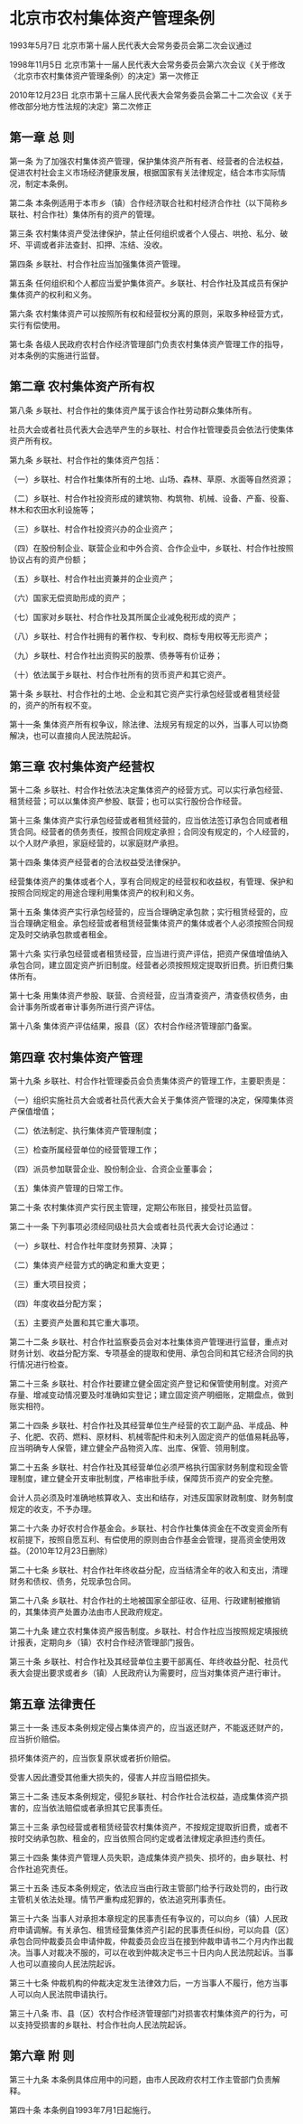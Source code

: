 # 北京市农村集体资产管理条例

1993年5月7日 北京市第十届人民代表大会常务委员会第二次会议通过

1998年11月5日 北京市第十一届人民代表大会常务委员会第六次会议《关于修改〈北京市农村集体资产管理条例〉的决定》第一次修正

2010年12月23日 北京市第十三届人民代表大会常务委员会第二十二次会议《关于修改部分地方性法规的决定》第二次修正



## 第一章  总  则

第一条 为了加强农村集体资产管理，保护集体资产所有者、经营者的合法权益，促进农村社会主义市场经济健康发展，根据国家有关法律规定，结合本市实际情况，制定本条例。

第二条 本条例适用于本市乡（镇）合作经济联合社和村经济合作社（以下简称乡联社、村合作社）集体所有的资产的管理。

第三条 农村集体资产受法律保护，禁止任何组织或者个人侵占、哄抢、私分、破坏、平调或者非法查封、扣押、冻结、没收。

第四条 乡联社、村合作社应当加强集体资产管理。

第五条 任何组织和个人都应当爱护集体资产。乡联社、村合作社及其成员有保护集体资产的权利和义务。

第六条 农村集体资产可以按照所有权和经营权分离的原则，采取多种经营方式，实行有偿使用。

第七条 各级人民政府农村合作经济管理部门负责农村集体资产管理工作的指导，对本条例的实施进行监督。

## 第二章  农村集体资产所有权

第八条 乡联社、村合作社的集体资产属于该合作社劳动群众集体所有。

社员大会或者社员代表大会选举产生的乡联社、村合作社管理委员会依法行使集体资产所有权。

第九条 乡联社、村合作社的集体资产包括：

（一）乡联社、村合作社集体所有的土地、山场、森林、草原、水面等自然资源；

（二）乡联社、村合作社投资形成的建筑物、构筑物、机械、设备、产畜、役畜、林木和农田水利设施等；

（三）乡联社、村合作社投资兴办的企业资产；

（四）在股份制企业、联营企业和中外合资、合作企业中，乡联社、村合作社按照协议占有的资产份额；

（五）乡联社、村合作社出资兼并的企业资产；

（六）国家无偿资助形成的资产；

（七）国家对乡联社、村合作社及其所属企业减免税形成的资产；

（八）乡联社、村合作社拥有的著作权、专利权、商标专用权等无形资产；

（九）乡联杜、村合作社出资购买的股票、债券等有价证券；

（十）依法属于乡联社、村合作社所有的货币资产和其它资产。

第十条 乡联社、村合作社的土地、企业和其它资产实行承包经营或者租赁经营的，资产的所有权不变。

第十一条 集体资产所有权争议，除法律、法规另有规定的以外，当事人可以协商解决，也可以直接向人民法院起诉。

## 第三章  农村集体资产经营权

第十二条 乡联社、村合作社依法决定集体资产的经营方式。可以实行承包经营、租赁经营；可以以集体资产参股、联营；也可以实行股份合作经营。

第十三条 集体资产实行承包经营或者租赁经营的，应当依法签订承包合同或者租赁合同。经营者的债务责任，按照合同规定承担；合同没有规定的，个人经营的，以个人财产承担，家庭经营的，以家庭财产承担。

第十四条 集体资产经营者的合法权益受法律保护。

经营集体资产的集体或者个人，享有合同规定的经营权和收益权，有管理、保护和按照合同规定的用途合理利用集体资产的权利和义务。

第十五条 集体资产实行承包经营的，应当合理确定承包款；实行租赁经营的，应当合理确定租金。承包经营或者租赁经营集体资产的集体或者个人必须按照合同规定及时交纳承包款或者租金。

第十六条 实行承包经营或者租赁经营，应当进行资产评估，把资产保值增值纳入承包合同，建立固定资产折旧制度。经营者必须按照规定提取折旧费。折旧费归集体所有。

第十七条 用集体资产参股、联营、合资经营，应当清查资产，清查债权债务，由会计事务所或者审计事务所进行资产评估。

第十八条 集体资产评估结果，报县（区）农村合作经济管理部门备案。

## 第四章  农村集体资产管理

第十九条 乡联社、村合作社管理委员会负责集体资产的管理工作，主要职责是：

（一）组织实施社员大会或者社员代表大会关于集体资产管理的决定，保障集体资产保值增值；

（二）依法制定、执行集体资产管理制度；

（三）检查所属经营单位的经营管理工作；

（四）派员参加联营企业、股份制企业、合资企业董事会；

（五）集体资产管理的日常工作。

第二十条 农村集体资产实行民主管理，定期公布账目，接受社员监督。

第二十一条 下列事项必须经同级社员大会或者社员代表大会讨论通过：

（一）乡联杜、村合作社年度财务预算、决算；

（二）集体资产经营方式的确定和重大变更；

（三）重大项目投资；

（四）年度收益分配方案；

（五）主要资产处置和其它重大事项。

第二十二条 乡联社、村合作社监察委员会对本社集体资产管理进行监督，重点对财务计划、收益分配方案、专项基金的提取和使用、承包合同和其它经济合同的执行情况进行检查。

第二十三条 乡联社、村合作社要建立健全固定资产登记和保管使用制度。对资产存量、增减变动情况要及时准确如实登记；建立固定资产明细账，定期盘点，做到账实相符。

第二十四条 乡联社、村合作社及其经营单位生产经营的农工副产品、半成品、种子、化肥、农药、燃料、原材料、机械零配件和未列入固定资产的低值易耗品等，应当明确专人保管，建立健全产品物资入库、出库、保管、领用制度。

第二十五条 乡联社、村合作社及其经营单位必须严格执行国家财务制度和现金管理制度，建立健全开支审批制度，严格审批手续，保障货币资产的安全完整。

会计人员必须及时准确地核算收入、支出和结存，对违反国家财政制度、财务制度规定的收支，不予办理。

第二十六条 办好农村合作基金会。乡联社、村合作社集体资金在不改变资金所有权前提下，按照自愿互利、有偿使用的原则由合作基金会管理，提高资金使用效益。（2010年12月23日删除）

第二十七条 乡联社、村合作社年终收益分配，应当结清全年的收入和支出，清理财务和债权、债务，兑现承包合同。

第二十八条 乡联社、村合作社的土地被国家全部征收、征用、行政建制被撤销的，其集体资产处置办法由市人民政府规定。

第二十九条 建立农村集体资产报告制度。乡联社、村合作社应当按照规定填报统计报表，定期向乡（镇）农村合作经济管理部门报告。

第三十条 乡联社、村合作社及其经营单位主要干部离任、年终收益分配、社员代表大会提出要求或者乡（镇）人民政府认为需要时，应当对集体资产进行审计。

## 第五章  法律责任

第三十一条 违反本条例规定侵占集体资产的，应当返还财产，不能返还财产的，应当折价赔偿。

损坏集体资产的，应当恢复原状或者折价赔偿。

受害人因此遭受其他重大损失的，侵害人并应当赔偿损失。

第三十二条 违反本条例规定，侵犯乡联社、村合作社合法权益，造成集体资产损害的，应当依法赔偿或者承担其它民事责任。

第三十三条 承包经营或者租赁经营农村集体资产，不按规定提取折旧费，或者不按时交纳承包款、租金的，应当依照合同约定或者法律规定承担违约责任。

第三十四条 集体资产管理人员失职，造成集体资产损失、损坏的，由乡联社、村合作社追究责任。

第三十五条 违反本条例规定，依法应当由行政主管部门给予行政处罚的，由行政主管机关依法处理。情节严重构成犯罪的，依法追究刑事责任。

第三十六条 当事人对承担本章规定的民事责任有争议的，可以向乡（镇）人民政府申请调解。有关承包、租赁经营集体资产引起的民事责任纠纷，可以向县（区）承包合同仲裁委员会申请仲裁，仲裁委员会应当在接到仲裁申请书二个月内作出裁决。当事人对裁决不服的，可以在收到仲裁决定书三十日内向人民法院起诉。当事人也可以直接向人民法院起诉。

第三十七条 仲裁机构的仲裁决定发生法律效力后，一方当事人不履行，他方当事人可以向人民法院申请执行。

第三十八条 市、县（区）农村合作经济管理部门对损害农村集体资产的行为，可以支持受损害的乡联社、村合作社向人民法院起诉。

## 第六章  附  则

第三十九条 本条例具体应用中的问题，由市人民政府农村工作主管部门负责解释。

第四十条 本条例自1993年7月1日起施行。